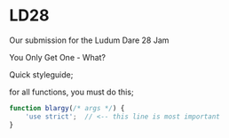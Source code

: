 LD28
====

Our submission for the Ludum Dare 28 Jam

You Only Get One - What?

Quick styleguide;

for all functions, you must do this;

```js
function blargy(/* args */) {
    'use strict';  // <-- this line is most important
}
```
